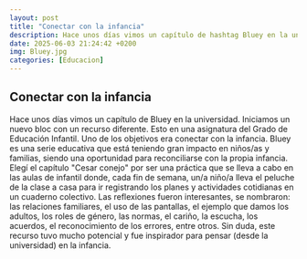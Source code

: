 ```yaml
---
layout: post
title: "Conectar con la infancia"
description: Hace unos días vimos un capítulo de hashtag Bluey en la universidad.
date: 2025-06-03 21:24:42 +0200
img: Bluey.jpg
categories: [Educacion]
---
```


## Conectar con la infancia
Hace unos días vimos un capítulo de Bluey en la universidad. Iniciamos un nuevo bloc con un recurso diferente. Esto en una asignatura del Grado de Educación Infantil. Uno de los objetivos era conectar con la infancia. Bluey es una serie educativa que está teniendo gran impacto en niños/as y familias, siendo una oportunidad para reconciliarse con la propia infancia. Elegí el capítulo "Cesar conejo" por ser una práctica que se lleva a cabo en las aulas de infantil donde, cada fin de semana, un/a niño/a lleva el peluche de la clase a casa para ir registrando los planes y actividades cotidianas en un cuaderno colectivo. 
Las reflexiones fueron interesantes, se nombraron: las relaciones familiares, el uso de las pantallas, el ejemplo que damos los adultos, los roles de género, las normas, el cariño, la escucha, los acuerdos, el reconocimiento de los errores, entre otros. 
Sin duda, este recurso tuvo mucho potencial y fue inspirador para pensar (desde la universidad) en la infancia.
